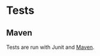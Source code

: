 # Tests

## Maven

Tests are run with Junit and [Maven][maven_tests].

[maven_tests]: ../maven/tests.md
